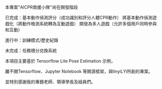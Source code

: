 本專案"AICPR救援小隊"尚在開發階段

已完成：基本動作偵測評分（成功識別和評分人體CPR動作）
       將基本動作偵測遊戲化（將動作檢測系統轉為互動遊戲）
       開發為多人遊戲（允許多個用戶同時參與和互動）


進行中：訓練模式/歷史紀錄

未完成：任務積分兌換系統


本項目主要基於 Tensorflow Lite Pose Estimation 示例，

離不開Tensorflow、Jupyter Notebook 等開源框架，與linyiLYi所創的專案。

並特別感謝我的專題老師、領導學長及組員們。

